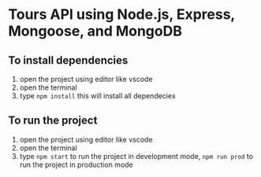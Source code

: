 # Tours API using Node.js, Express, Mongoose, and MongoDB

## To install dependencies
  1. open the project using editor like vscode
  2. open the terminal
  3. type `npm install` this will install all dependecies
## To run the project
  1. open the project using editor like vscode
  2. open the terminal
  3. type `npm start` to run the project in development mode, `npm run prod` to run the project in production mode
